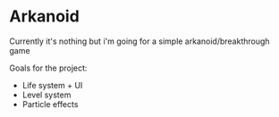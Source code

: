 # Arkanoid
Currently it's nothing but i'm going for a simple arkanoid/breakthrough game

Goals for the project:

- Life system + UI
- Level system
- Particle effects
